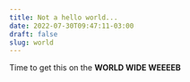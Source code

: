 ```yaml
---
title: Not a hello world...
date: 2022-07-30T09:47:11-03:00
draft: false
slug: world
---
```


Time to get this on the **WORLD WIDE WEEEEB**